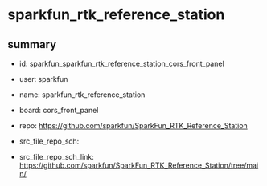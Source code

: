 # sparkfun_rtk_reference_station
 
## summary 
* id: sparkfun_sparkfun_rtk_reference_station_cors_front_panel
* user: sparkfun
* name: sparkfun_rtk_reference_station
* board: cors_front_panel
* repo: https://github.com/sparkfun/SparkFun_RTK_Reference_Station



* src_file_repo_sch: 
* src_file_repo_sch_link: https://github.com/sparkfun/SparkFun_RTK_Reference_Station/tree/main/






